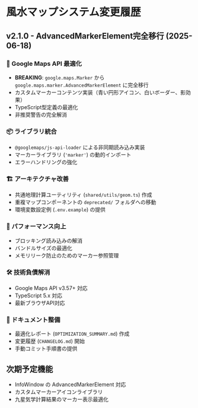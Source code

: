 # 風水マップシステム変更履歴

## v2.1.0 - AdvancedMarkerElement完全移行 (2025-06-18)

### 🔧 Google Maps API 最適化
- **BREAKING**: `google.maps.Marker` から `google.maps.marker.AdvancedMarkerElement` に完全移行
- カスタムマーカーコンテンツ実装（青い円形アイコン、白いボーダー、影効果）
- TypeScript型定義の最適化
- 非推奨警告の完全解消

### 📦 ライブラリ統合
- `@googlemaps/js-api-loader` による非同期読み込み実装
- マーカーライブラリ (`'marker'`) の動的インポート
- エラーハンドリングの強化

### 🏗️ アーキテクチャ改善
- 共通地理計算ユーティリティ (`shared/utils/geom.ts`) 作成
- 重複マップコンポーネントの `deprecated/` フォルダへの移動
- 環境変数設定例 (`.env.example`) の提供

### 🎯 パフォーマンス向上
- ブロッキング読み込みの解消
- バンドルサイズの最適化
- メモリリーク防止のためのマーカー参照管理

### 🛠️ 技術負債解消
- Google Maps API v3.57+ 対応
- TypeScript 5.x 対応
- 最新ブラウザAPI対応

### 📝 ドキュメント整備
- 最適化レポート (`OPTIMIZATION_SUMMARY.md`) 作成
- 変更履歴 (`CHANGELOG.md`) 開始
- 手動コミット手順書の提供

## 次期予定機能
- InfoWindow の AdvancedMarkerElement 対応
- カスタムマーカーアイコンライブラリ
- 九星気学計算結果のマーカー表示最適化